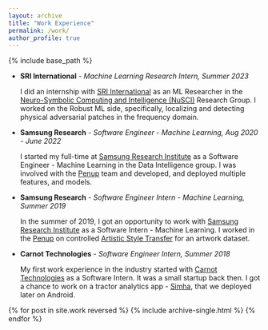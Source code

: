 ```yaml
---
layout: archive
title: "Work Experience"
permalink: /work/
author_profile: true
---
```


{% include base_path %}

* **SRI International** - _Machine Learning Research Intern, Summer 2023_
  
  I did an internship with [SRI International](https://www.sri.com/) as an ML Researcher in the [Neuro-Symbolic Computing and Intelligence (NuSCI)](https://nusci.csl.sri.com/)  Research Group. I worked on the Robust ML side, specifically, localizing and detecting physical adversarial patches in the frequency domain.

* **Samsung Research** - _Software Engineer - Machine Learning, Aug 2020 - June 2022_

  I started my full-time at [Samsung Research Institute](https://research.samsung.com/sri-b) as a Software Engineer - Machine Learning in the Data Intelligence group. I was involved with the [Penup](https://www.penup.com/main/home) team and developed, and deployed multiple features, and models.

* **Samsung Research** - _Software Engineer Intern - Machine Learning, Summer 2019_

  In the summer of 2019, I got an opportunity to work with [Samsung Research Institute](https://research.samsung.com/sri-b) as a Software Intern - Machine Learning. I worked in the [Penup](https://www.penup.com/main/home) on controlled [Artistic Style Transfer](https://paperswithcode.com/task/style-transfer) for an artwork dataset.  

* **Carnot Technologies** - _Software Engineer Intern, Summer 2018_

  My first work experience in the industry started with [Carnot Technologies](https://www.carnot.co.in/) as a Software Intern. It was a small startup back then. I got a chance to work on a tractor analytics app - [Simha](https://play.google.com/store/apps/details?id=com.carnot.traclytics.simha), that we deployed later on Android.

{% for post in site.work reversed %}
  {% include archive-single.html %}
{% endfor %}
